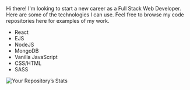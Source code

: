 Hi there! I'm looking to start a new career as a Full Stack Web Developer. Here are some of the technologies I can use. Feel free to browse my code repositories here for examples of my work.

- React
- EJS
- NodeJS
- MongoDB
- Vanilla JavaScript
- CSS/HTML
- SASS


![Your Repository’s Stats](https://github-readme-stats.vercel.app/api?username=fetchcat&show_icons=true)
